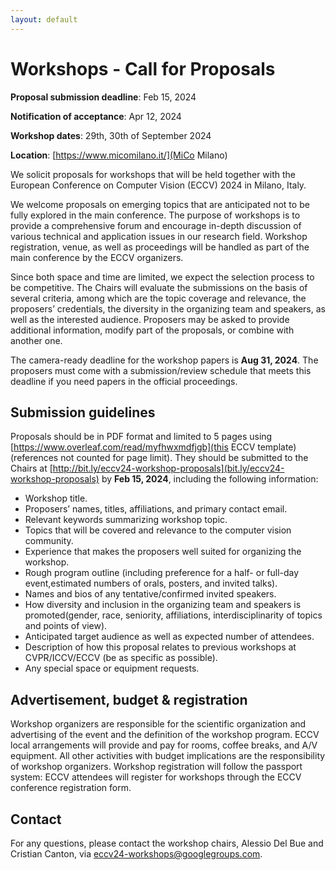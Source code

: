 ```yaml
---
layout: default
---
```


# Workshops - Call for Proposals


**Proposal submission deadline**: Feb 15, 2024

**Notification of acceptance**: Apr 12, 2024

**Workshop dates**: 29th, 30th of September 2024

**Location**: [https://www.micomilano.it/](MiCo Milano)


We solicit proposals for workshops that will be held together with the European Conference on Computer Vision (ECCV) 2024 in Milano, Italy. 

We welcome proposals on emerging topics that are anticipated not to be fully explored in the main conference. The purpose of workshops is to provide a comprehensive forum and encourage in-depth discussion of various technical and application issues in our research field. Workshop registration, venue, as well as proceedings will be handled as part of the main conference by the ECCV organizers.

Since both space and time are limited, we expect the selection process to be competitive. The Chairs will evaluate the submissions on the basis of several criteria, among which are the topic coverage and relevance, the proposers’ credentials, the diversity in the organizing team and speakers, as well as the interested audience. Proposers may be asked to provide additional information, modify part of the proposals, or combine with another one.
 

The camera-ready deadline for the workshop papers is **Aug 31, 2024**.
The proposers must come with a submission/review schedule that meets this deadline if you need papers in the official proceedings. 

 
## Submission guidelines

Proposals should be in PDF format and limited to 5 pages using [https://www.overleaf.com/read/myfhwxmdfjgb](this ECCV template) (references not counted for page limit). They should be submitted to the Chairs at [http://bit.ly/eccv24-workshop-proposals](bit.ly/eccv24-workshop-proposals) by **Feb 15, 2024**, including the following information:

 * Workshop title.
 * Proposers’ names, titles, affiliations, and primary contact email.
 * Relevant keywords summarizing workshop topic.
 * Topics that will be covered and relevance to the computer vision community.
 * Experience that makes the proposers well suited for organizing the workshop.
 * Rough program outline (including preference for a half- or full-day event,estimated numbers of orals, posters, and invited talks).
 * Names and bios of any tentative/confirmed invited speakers.
 * How diversity and inclusion in the organizing team and speakers is promoted(gender, race, seniority, affiliations, interdisciplinarity of topics and points of view). 
 * Anticipated target audience as well as expected number of attendees.
 * Description of how this proposal relates to previous workshops at CVPR/ICCV/ECCV (be as specific as possible).
 * Any special space or equipment requests.

 
## Advertisement, budget & registration

Workshop organizers are responsible for the scientific organization and advertising of the event and the definition of the workshop program. ECCV local arrangements will provide and pay for rooms, coffee breaks, and A/V equipment. All other activities with budget implications are the responsibility of workshop organizers. Workshop registration will follow the passport system: ECCV attendees will register for workshops through the ECCV conference registration form. 


## Contact
For any questions, please contact the workshop chairs, Alessio Del Bue and Cristian Canton, via eccv24-workshops@googlegroups.com.
